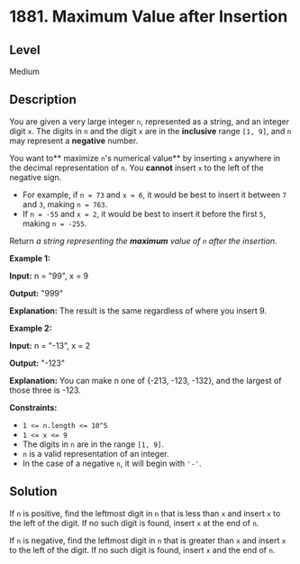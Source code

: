 # 1881. Maximum Value after Insertion
## Level
Medium

## Description
You are given a very large integer `n`, represented as a string, and an integer digit `x`. The digits in `n` and the digit `x` are in the **inclusive** range `[1, 9]`, and `n` may represent a **negative** number.

You want to** maximize `n`'s numerical value** by inserting `x` anywhere in the decimal representation of `n`. You **cannot** insert `x` to the left of the negative sign.

* For example, if `n = 73` and `x = 6`, it would be best to insert it between `7` and `3`, making `n = 763`.
* If `n = -55` and `x = 2`, it would be best to insert it before the first `5`, making `n = -255`.

Return *a string representing the **maximum** value of `n` after the insertion*.

**Example 1:**

**Input:** n = "99", x = 9

**Output:** "999"

**Explanation:** The result is the same regardless of where you insert 9.

**Example 2:**

**Input:** n = "-13", x = 2

**Output:** "-123"

**Explanation:** You can make n one of {-213, -123, -132}, and the largest of those three is -123.

**Constraints:**

* `1 <= n.length <= 10^5`
* `1 <= x <= 9`
* The digits in `n` are in the range `[1, 9]`.
* `n` is a valid representation of an integer.
* In the case of a negative `n`, it will begin with `'-'`.

## Solution
If `n` is positive, find the leftmost digit in `n` that is less than `x` and insert `x` to the left of the digit. If no such digit is found, insert `x` at the end of `n`.

If `n` is negative, find the leftmost digit in `n` that is greater than `x` and insert `x` to the left of the digit. If no such digit is found, insert `x` and the end of `n`.
